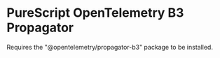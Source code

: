 # PureScript OpenTelemetry B3 Propagator

Requires the "@opentelemetry/propagator-b3" package to be installed.

